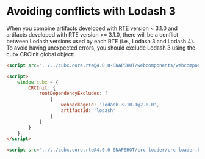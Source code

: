 # Avoiding conflicts with Lodash 3

When you combine artifacts developed with [RTE](../rte/) version < 3.1.0 and artifacts developed with RTE version >= 3.1.0, there will be a conflict between Lodash versions used by each RTE (i.e., Lodash 3 and Lodash 4). To avoid having unexpected errors, you should exclude Lodash 3 using the cubx.CRCInit global object:

```html
<script src="../../cubx.core.rte@4.0.0-SNAPSHOT/webcomponents/webcomponents.bundle.js"></script>

<script>
    window.cubx = {
        CRCInit: {
            rootDependencyExcludes: [
                {
                    webpackageId: 'lodash-3.10.1@2.0.0',
                    artifactId: 'lodash'
                }
            ]  
        }
    };
</script>

<script src="../../cubx.core.rte@4.0.0-SNAPSHOT/crc-loader/crc-loader.bundle.js"></script>
```
